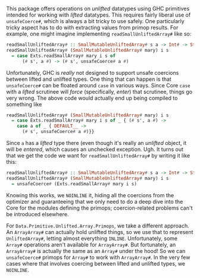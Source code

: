 This package offers operations on *unlifted* datatypes using GHC primitives
intended for working with *lifted* datatypes. This requires fairly liberal use
of `unsafeCoerce#`, which is always a bit tricky to use safely. One
particularly tricky aspect has to do with extracting values from primop
results. For example, one might imagine implementing `readSmallUnliftedArray#` like
so:

```haskell
readSmallUnliftedArray# :: SmallMutableUnliftedArray# s a -> Int# -> State# s -> (# State# s, a #)
readSmallUnliftedArray# (SmallMutableUnliftedArray# mary) i s
  = case Exts.readSmallArray# mary i s of
      (# s', a #) -> (# s', unsafeCoerce# a #)
```

Unfortunately, GHC is *really* not designed to support unsafe coercions between
lifted and unlifted types. One thing that can happen is that `unsafeCoerce#`
can be floated around `case` in various ways. Since Core `case` with a *lifted*
scrutinee will *force* (specifically, *enter*) that scrutinee, things go very
wrong. The above code would actually end up being compiled to something like

```haskell
readSmallUnliftedArray# (SmallMutableUnliftedArray# mary) i s
  = case Exts.readSmallArray# mary i s of _ { (# s', a #) ->
    case a of _ { DEFAULT__ ->
      (# s', unsafeCoerce# a #)}}
```

Since `a` has a *lifted* type there (even though it's really an *unlifted*
object, it will be *entered*, which causes an unchecked exception. Ugh.
It turns out that we get the code we want for `readSmallUnliftedArray#` by
writing it like this:

```haskell
readSmallUnliftedArray# :: SmallMutableUnliftedArray# s a -> Int# -> State# s -> (# State# s, a #)
readSmallUnliftedArray# (SmallMutableUnliftedArray# mary) i s
  = unsafeCoerce# (Exts.readSmallArray# mary i s)
```

Knowing this works, we `NOINLINE` it, hiding all the coercions from the
optimizer and guaranteeing that we only need to do a deep dive into the Core
for the modules defining the primops; coercion-related problems can't be
introduced elsewhere.

For `Data.Primitive.Unlifted.Array.Primops`, we take a different approach.  An
`ArrayArray#` can actually hold unlifted things, so we use that to represent
`UnliftedArray#`, letting almost everything `INLINE`. Unfortunately, some
`Array#` operations aren't available for `ArrayArray#`. But fortunately, an
`ArrayArray#` is actually the same as an `Array#` under the hood! So we can
`unsafeCoerce#` primops for `Array#` to work with `ArrayArray#`. In the very
few cases where that involves coercing between lifted and unlifted types, we
`NOINLINE`.

